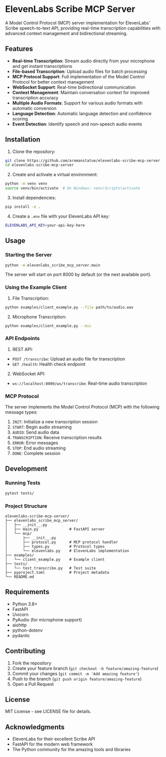 # ElevenLabs Scribe MCP Server

A Model Control Protocol (MCP) server implementation for ElevenLabs' Scribe speech-to-text API, providing real-time transcription capabilities with advanced context management and bidirectional streaming.

## Features

- **Real-time Transcription**: Stream audio directly from your microphone and get instant transcriptions
- **File-based Transcription**: Upload audio files for batch processing
- **MCP Protocol Support**: Full implementation of the Model Control Protocol for better context management
- **WebSocket Support**: Real-time bidirectional communication
- **Context Management**: Maintain conversation context for improved transcription accuracy
- **Multiple Audio Formats**: Support for various audio formats with automatic conversion
- **Language Detection**: Automatic language detection and confidence scoring
- **Event Detection**: Identify speech and non-speech audio events

## Installation

1. Clone the repository:
```bash
git clone https://github.com/aromanstatue/elevenlabs-scribe-mcp-server.git
cd elevenlabs-scribe-mcp-server
```

2. Create and activate a virtual environment:
```bash
python -m venv venv
source venv/bin/activate  # On Windows: venv\Scripts\activate
```

3. Install dependencies:
```bash
pip install -e .
```

4. Create a `.env` file with your ElevenLabs API key:
```bash
ELEVENLABS_API_KEY=your-api-key-here
```

## Usage

### Starting the Server

```bash
python -m elevenlabs_scribe_mcp_server.main
```

The server will start on port 8000 by default (or the next available port).

### Using the Example Client

1. File Transcription:
```bash
python examples/client_example.py --file path/to/audio.wav
```

2. Microphone Transcription:
```bash
python examples/client_example.py --mic
```

### API Endpoints

1. REST API:
- `POST /transcribe`: Upload an audio file for transcription
- `GET /health`: Health check endpoint

2. WebSocket API:
- `ws://localhost:8000/ws/transcribe`: Real-time audio transcription

### MCP Protocol

The server implements the Model Control Protocol (MCP) with the following message types:

1. `INIT`: Initialize a new transcription session
2. `START`: Begin audio streaming
3. `AUDIO`: Send audio data
4. `TRANSCRIPTION`: Receive transcription results
5. `ERROR`: Error messages
6. `STOP`: End audio streaming
7. `DONE`: Complete session

## Development

### Running Tests

```bash
pytest tests/
```

### Project Structure

```
elevenlabs-scribe-mcp-server/
├── elevenlabs_scribe_mcp_server/
│   ├── __init__.py
│   ├── main.py              # FastAPI server
│   └── mcp/
│       ├── __init__.py
│       ├── protocol.py      # MCP protocol handler
│       ├── types.py         # Protocol types
│       └── elevenlabs.py    # ElevenLabs implementation
├── examples/
│   └── client_example.py    # Example client
├── tests/
│   └── test_transcribe.py   # Test suite
├── pyproject.toml           # Project metadata
└── README.md
```

## Requirements

- Python 3.8+
- FastAPI
- Uvicorn
- PyAudio (for microphone support)
- aiohttp
- python-dotenv
- pydantic

## Contributing

1. Fork the repository
2. Create your feature branch (`git checkout -b feature/amazing-feature`)
3. Commit your changes (`git commit -m 'Add amazing feature'`)
4. Push to the branch (`git push origin feature/amazing-feature`)
5. Open a Pull Request

## License

MIT License - see LICENSE file for details.

## Acknowledgments

- ElevenLabs for their excellent Scribe API
- FastAPI for the modern web framework
- The Python community for the amazing tools and libraries
